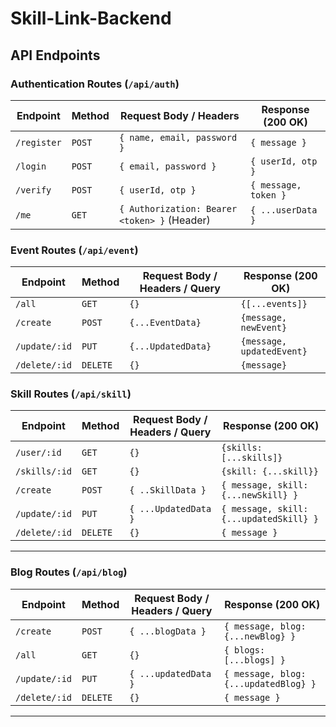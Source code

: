 # Skill-Link-Backend


## API Endpoints

### **Authentication Routes (`/api/auth`)**

| Endpoint  | Method | Request Body / Headers                     | Response (200 OK)                     |
|-----------|--------|--------------------------------------------|----------------------------------------|
| `/register` | `POST` | `{ name, email, password }`               | `{ message }`                         |
| `/login`    | `POST` | `{ email, password }`                    | `{ userId, otp }`                     |
| `/verify`   | `POST` | `{ userId, otp }`                        | `{ message, token }`                  |
| `/me`       | `GET`  | `{ Authorization: Bearer <token> }` (Header) | `{ ...userData }`                      |

### **Event Routes (`/api/event`)**
| Endpoint | Method | Request Body / Headers / Query              | Response (200 OK)                      |
|----------|--------|---------------------------------------------|----------------------------------------|
| `/all`   | `GET`  | `{}`                                        | `{[...events]}`                          |
| `/create`| `POST` | `{...EventData}`                            | `{message, newEvent}`                  |
|`/update/:id` | `PUT` | `{...UpdatedData}`                       | `{message, updatedEvent}`              |
| `/delete/:id`| `DELETE`| `{}`                                   |  `{message}`                           |     

### **Skill Routes (`/api/skill`)**

| Endpoint            | Method | Request Body / Headers / Query       | Response (200 OK)                      |
|---------------------|--------|--------------------------------------|----------------------------------------|
| `/user/:id`         | `GET`  | `{}`                                 | `{skills: [...skills]}`                |
| `/skills/:id`       | `GET`  | `{}`                                 | `{skill: {...skill}}`                  |
| `/create`           | `POST` | `{ ..SkillData }` | `{ message, skill: {...newSkill} }` |
| `/update/:id`       | `PUT`  | `{ ...UpdatedData }` | `{ message, skill: {...updatedSkill} }` |
| `/delete/:id`       | `DELETE`| `{}`                                 | `{ message }` |

---

###  **Blog Routes (`/api/blog`)**

| Endpoint            | Method | Request Body / Headers / Query       | Response (200 OK)                      |
|---------------------|--------|--------------------------------------|----------------------------------------|
| `/create`           | `POST` | `{ ...blogData }` | `{ message, blog: {...newBlog} }` |
| `/all`              | `GET`  | `{}`                                 | `{ blogs: [...blogs] }`                |
| `/update/:id`       | `PUT`  | `{ ...updatedData }` | `{ message, blog: {...updatedBlog} }` |
| `/delete/:id`       | `DELETE`| `{}`                                 | `{ message }` |

---
